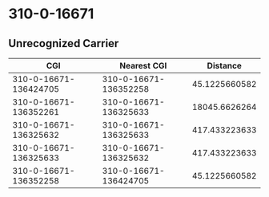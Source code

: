 # 310-0-16671
## Unrecognized Carrier


| CGI | Nearest CGI | Distance |
|-----|-------------|----------|
| 310-0-16671-136424705 | 310-0-16671-136352258 | 45.1225660582 |
| 310-0-16671-136352261 | 310-0-16671-136325633 | 18045.6626264 |
| 310-0-16671-136325632 | 310-0-16671-136325633 | 417.433223633 |
| 310-0-16671-136325633 | 310-0-16671-136325632 | 417.433223633 |
| 310-0-16671-136352258 | 310-0-16671-136424705 | 45.1225660582 |
